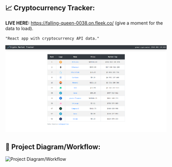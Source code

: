 ## :chart_with_upwards_trend: Cryptocurrency Tracker:
<b>LIVE HERE:</b> https://falling-queen-0038.on.fleek.co/
(give a moment for the data to load).
```
"React app with cryptocurrency API data."
```

![](chartcc.png)


## 🔧 Project Diagram/Workflow:
![Project Diagram/Workflow](https://i.gyazo.com/e30777d517765b644d4cf9758b0db55c.png)
